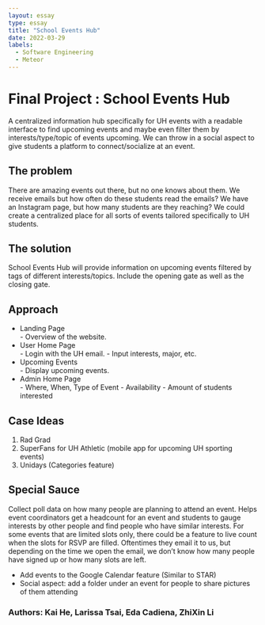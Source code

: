 ```yaml
---
layout: essay
type: essay
title: "School Events Hub"
date: 2022-03-29
labels:
  - Software Engineering
  - Meteor
---
```


# Final Project : School Events Hub

A centralized information hub specifically for UH events with a readable interface to find upcoming events and maybe even filter them by interests/type/topic of events upcoming. We can throw in a social aspect to give students a platform to connect/socialize at an event.

## The problem
There are amazing events out there, but no one knows about them. We receive emails but how often do these students read the emails? We have an Instagram page, but how many students are they reaching? We could create a centralized place for all sorts of events tailored specifically to UH students.

## The solution
School Events Hub will provide information on upcoming events filtered by tags of different interests/topics. Include the opening gate as well as the closing gate. 

## Approach
<ul>
  <li>Landing Page</li>
    - Overview of the website.
  <li>User Home Page</li>
    - Login with the UH email.
    - Input interests, major, etc.
  <li>Upcoming Events</li>
    - Display upcoming events.
  <li>Admin Home Page</li>
    - Where, When, Type of Event
    - Availability
    - Amount of students interested
</ul>

## Case Ideas
<ol>
  <li>Rad Grad</li>
  <li>SuperFans for UH Athletic (mobile app for upcoming UH sporting events)</li>
  <li>Unidays (Categories feature)</li>
</ol>

## Special Sauce
Collect poll data on how many people are planning to attend an event. Helps event coordinators get a headcount for an event and students to gauge interests by other people and find people who have similar interests. For some events that are limited slots only, there could be a feature to live count when the slots for RSVP are filled. Oftentimes they email it to us, but depending on the time we open the email, we don’t know how many people have signed up or how many slots are left. 
<ul>
  <li>Add events to the Google Calendar feature (Similar to STAR)</li>
  <li>Social aspect: add a folder under an event for people to share pictures of them attending</li>
</ul>

### Authors: Kai He, Larissa Tsai, Eda Cadiena, ZhiXin Li
